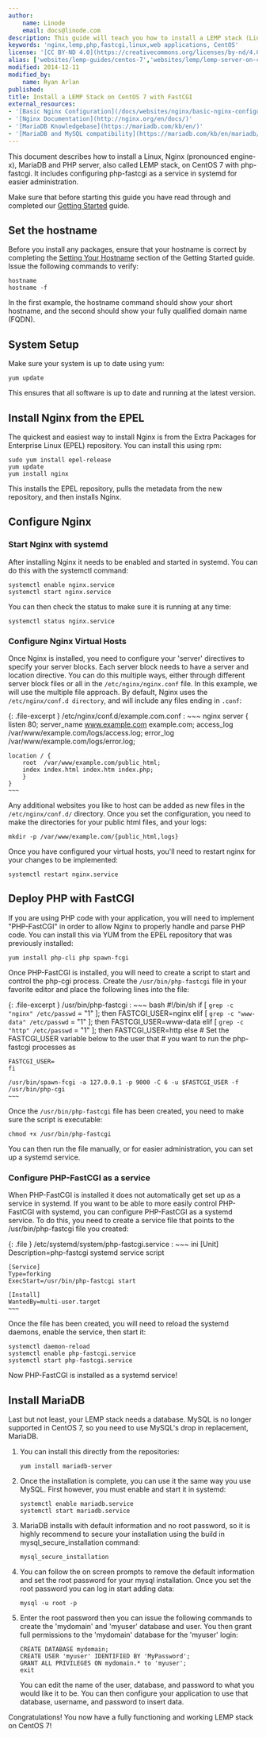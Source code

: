 ```yaml
---
author:
    name: Linode
    email: docs@linode.com
description: This guide will teach you how to install a LEMP stack (Linux, Nginx, MariaDB, and PHP) with fastcgi on CentOS 7.
keywords: 'nginx,lemp,php,fastcgi,linux,web applications, CentOS'
license: '[CC BY-ND 4.0](https://creativecommons.org/licenses/by-nd/4.0)'
alias: ['websites/lemp-guides/centos-7','websites/lemp/lemp-server-on-centos-7-with-fastcgi/','web-servers/lemp/lemp-server-on-centos-7-with-fastcgi/']
modified: 2014-12-11
modified_by:
    name: Ryan Arlan
published:
title: Install a LEMP Stack on CentOS 7 with FastCGI
external_resources:
- '[Basic Nginx Configuration](/docs/websites/nginx/basic-nginx-configuration/)'
- '[Nginx Documentation](http://nginx.org/en/docs/)'
- '[MariaDB Knowledgebase](https://mariadb.com/kb/en/)'
- '[MariaDB and MySQL compatibility](https://mariadb.com/kb/en/mariadb/mariadb-vs-mysql-compatibility/)'
---
```


This document describes how to install a Linux, Nginx (pronounced engine-x), MariaDB and PHP server, also called LEMP stack, on CentOS 7 with php-fastcgi. It includes configuring php-fastcgi as a service in systemd for easier administration.

Make sure that before starting this guide you have read through and completed our [Getting Started](/docs/getting-started/) guide.

## Set the hostname

Before you install any packages, ensure that your hostname is correct by completing the [Setting Your Hostname](/docs/getting-started#sph_setting-the-hostname) section of the Getting Started guide. Issue the following commands to verify:

    hostname
    hostname -f

In the first example, the hostname command should show your short hostname, and the second should show your fully qualified domain name (FQDN).

## System Setup

Make sure your system is up to date using yum:

    yum update

This ensures that all software is up to date and running at the latest version.

## Install Nginx from the EPEL

The quickest and easiest way to install Nginx is from the Extra Packages for Enterprise Linux (EPEL) repository.  You can install this using rpm:

    sudo yum install epel-release
    yum update
    yum install nginx

This installs the EPEL repository, pulls the metadata from the new repository, and then installs Nginx.

## Configure Nginx

### Start Nginx with systemd

After installing Nginx it needs to be enabled and started in systemd. You can do this with the systemctl command:

    systemctl enable nginx.service
    systemctl start nginx.service

You can then check the status to make sure it is running at any time:

    systemctl status nginx.service

### Configure Nginx Virtual Hosts

Once Nginx is installed, you need to configure your 'server' directives to specify your server blocks.  Each server block needs to have a server and location directive.  You can do this multiple ways, either through different server block files or all in the `/etc/nginx/nginx.conf` file.  In this example, we will use the multiple file approach.  By default, Nginx uses the `/etc/nginx/conf.d directory`, and will include any files ending in `.conf`:

{: .file-excerpt }
/etc/nginx/conf.d/example.com.conf
:   ~~~ nginx
    server {
    listen  80;
    server_name www.example.com example.com;
    access_log /var/www/example.com/logs/access.log;
    error_log /var/www/example.com/logs/error.log;

    location / {
        root  /var/www/example.com/public_html;
        index index.html index.htm index.php;
        }
    }
    ~~~

Any additional websites you like to host can be added as new files in the `/etc/nginx/conf.d/` directory.  Once you set the configuration, you need to make the directories for your public html files, and your logs:

    mkdir -p /var/www/example.com/{public_html,logs}

Once you have configured your virtual hosts, you'll need to restart nginx for your changes to be implemented:

    systemctl restart nginx.service

Deploy PHP with FastCGI
-----------------------

If you are using PHP code with your application, you will need to implement "PHP-FastCGI" in order to allow Nginx to properly handle and parse PHP code.  You can install this via YUM from the EPEL repository that was previously installed:

    yum install php-cli php spawn-fcgi

Once PHP-FastCGI is installed, you will need to create a script to start and control the php-cgi process.  Create the `/usr/bin/php-fastcgi` file in your favorite editor and place the following lines into the file:

{: .file-excerpt }
/usr/bin/php-fastcgi
:   ~~~ bash
    #!/bin/sh
    if [ `grep -c "nginx" /etc/passwd` = "1" ]; then
        FASTCGI_USER=nginx
    elif [ `grep -c "www-data" /etc/passwd` = "1" ]; then
        FASTCGI_USER=www-data
    elif [ `grep -c "http" /etc/passwd` = "1" ]; then
        FASTCGI_USER=http
    else
    # Set the FASTCGI_USER variable below to the user that
    # you want to run the php-fastcgi processes as

    FASTCGI_USER=
    fi

    /usr/bin/spawn-fcgi -a 127.0.0.1 -p 9000 -C 6 -u $FASTCGI_USER -f /usr/bin/php-cgi
    ~~~

Once the `/usr/bin/php-fastcgi` file has been created, you need to make sure the script is executable:

    chmod +x /usr/bin/php-fastcgi

You can then run the file manually, or for easier administration, you can set up a systemd service.

### Configure PHP-FastCGI as a service

When PHP-FastCGI is installed it does not automatically get set up as a service in systemd. If you want to be able to more easily control PHP-FastCGI with systemd, you can configure PHP-FastCGI as a systemd service. To do this, you need to create a service file that points to the /usr/bin/php-fastcgi file you created:

{: .file }
/etc/systemd/system/php-fastcgi.service
:   ~~~ ini
    [Unit]
    Description=php-fastcgi systemd service script

    [Service]
    Type=forking
    ExecStart=/usr/bin/php-fastcgi start

    [Install]
    WantedBy=multi-user.target
    ~~~

Once the file has been created, you will need to reload the systemd daemons, enable the service, then start it:

    systemctl daemon-reload
    systemctl enable php-fastcgi.service
    systemctl start php-fastcgi.service

Now PHP-FastCGI is installed as a systemd service!

## Install MariaDB

Last but not least, your LEMP stack needs a database.  MySQL is no longer supported in CentOS 7, so you need to use MySQL's drop in replacement, MariaDB.

1.  You can install this directly from the repositories:

        yum install mariadb-server

2.  Once the installation is complete, you can use it the same way you use MySQL. First however, you must enable and start it in systemd:

        systemctl enable mariadb.service
        systemctl start mariadb.service

3.  MariaDB installs with default information and no root password, so it is highly recommend to secure your installation using the build in mysql_secure_installation command:

        mysql_secure_installation

4.  You can follow the on screen prompts to remove the default information and set the root password for your mysql installation.  Once you set the root password you can log in start adding data:

        mysql -u root -p

5.  Enter the root password then you can issue the following commands to create the 'mydomain' and 'myuser' database and user.  You then grant full permissions to the 'mydomain' database for the 'myuser' login:

        CREATE DATABASE mydomain;
        CREATE USER 'myuser' IDENTIFIED BY 'MyPassword';
        GRANT ALL PRIVILEGES ON mydomain.* to 'myuser';
        exit

    You can edit the name of the user, database, and password to what you would like it to be.  You can then configure your application to use that database, username, and password to insert data.

Congratulations!  You now have a fully functioning and working LEMP stack on CentOS 7!
